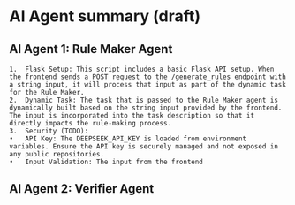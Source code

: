 # AI Agent summary (draft)

## AI Agent 1: Rule Maker Agent
	1.	Flask Setup: This script includes a basic Flask API setup. When the frontend sends a POST request to the /generate_rules endpoint with a string input, it will process that input as part of the dynamic task for the Rule Maker.
	2.	Dynamic Task: The task that is passed to the Rule Maker agent is dynamically built based on the string input provided by the frontend. The input is incorporated into the task description so that it directly impacts the rule-making process.
	3.	Security (TODO):
	•	API Key: The DEEPSEEK_API_KEY is loaded from environment variables. Ensure the API key is securely managed and not exposed in any public repositories.
	•	Input Validation: The input from the frontend


## AI Agent 2: Verifier Agent